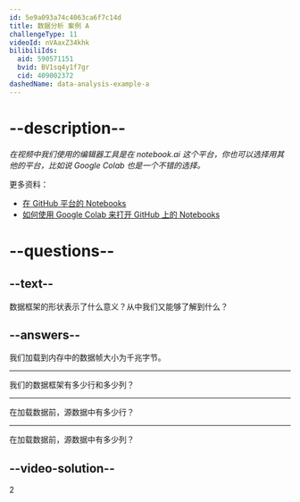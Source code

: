 ```yaml
---
id: 5e9a093a74c4063ca6f7c14d
title: 数据分析 案例 A
challengeType: 11
videoId: nVAaxZ34khk
bilibiliIds:
  aid: 590571151
  bvid: BV1sq4y1f7gr
  cid: 409002372
dashedName: data-analysis-example-a
---
```


# --description--

*在视频中我们使用的编辑器工具是在 notebook.ai 这个平台，你也可以选择用其他的平台，比如说 Google Colab 也是一个不错的选择。*

更多资料：

-  <a href="https://github.com/ine-rmotr-curriculum/FreeCodeCamp-Pandas-Real-Life-Example" target="_blank" rel="noopener noreferrer nofollow">在 GitHub 平台的 Notebooks</a>
-  <a href="https://colab.research.google.com/github/googlecolab/colabtools/blob/master/notebooks/colab-github-demo.ipynb" target="_blank" rel="noopener noreferrer nofollow">如何使用 Google Colab 来打开 GitHub 上的 Notebooks</a>

# --questions--

## --text--

数据框架的形状表示了什么意义？从中我们又能够了解到什么？

## --answers--

我们加载到内存中的数据帧大小为千兆字节。

---

我们的数据框架有多少行和多少列？

---

在加载数据前，源数据中有多少行？

---

在加载数据前，源数据中有多少列？

## --video-solution--

2

